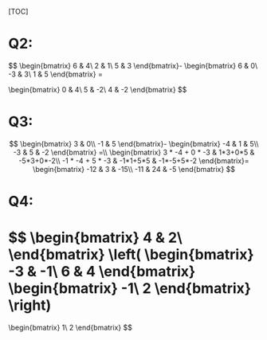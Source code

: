 

[TOC]

# Q2:

$$
\begin{bmatrix}
6 & 4\\
2 & 1\\
5 & 3
\end{bmatrix}-
\begin{bmatrix}
6 & 0\\
-3 & 3\\
1 & 5
\end{bmatrix} =

\begin{bmatrix}
0 & 4\\
5 & -2\\
4 & -2
\end{bmatrix}
$$

# Q3:

$$
\begin{bmatrix}
3 & 0\\
-1 & 5
\end{bmatrix}-
\begin{bmatrix}
-4 & 1 & 5\\
-3 & 5 & -2
\end{bmatrix} =\\
\begin{bmatrix}
3 * -4 + 0 * -3 & 1*3+0*5 & -5*3+0*-2\\
-1 * -4 + 5 * -3 & -1*1+5*5 & -1*-5+5*-2
\end{bmatrix}=
\begin{bmatrix}
-12 & 3 & -15\\
-11 & 24 & -5
\end{bmatrix}
$$

# Q4:

$$
\begin{bmatrix}
4 & 2\\
\end{bmatrix}
\left(
\begin{bmatrix}
-3 & -1\\
6 & 4
\end{bmatrix}
\begin{bmatrix}
-1\\
2
\end{bmatrix}
\right)
=
\begin{bmatrix}
1\\
2
\end{bmatrix}
$$

